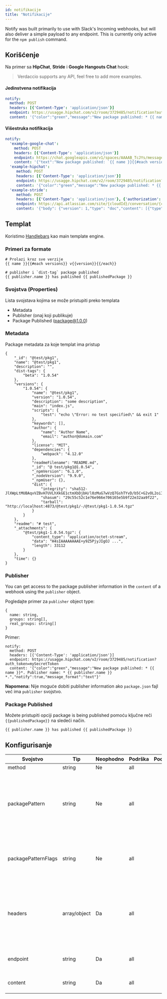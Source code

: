```yaml
---
id: notifikacije
title: "Notifikacije"
---
```


Notify was built primarily to use with Slack's Incoming webhooks, but will also deliver a simple payload to any endpoint. This is currently only active for the `npm publish` command.

## Korišćenje

Na primer sa **HipChat**, **Stride** i **Google Hangouts Chat** hook:

> Verdaccio supports any API, feel free to add more examples.

#### Jedinstvena notifikacija

```yaml
notify:
  method: POST
  headers: [{'Content-Type': 'application/json'}]
  endpoint: https://usagge.hipchat.com/v2/room/3729485/notification?auth_token=mySecretToken
  content: '{"color":"green","message":"New package published: * {{ name }}*","notify":true,"message_format":"text"}'
```

#### Višestruka notifikacija

```yaml
notify:
  'example-google-chat':
    method: POST
    headers: [{'Content-Type': 'application/json'}]
    endpoint: https://chat.googleapis.com/v1/spaces/AAAAB_TcJYs/messages?key=myKey&token=myToken
    content: '{"text":"New package published: `{{ name }}{{#each versions}} v{{version}}{{/each}}`"}'
  'example-hipchat':
     method: POST
     headers: [{'Content-Type': 'application/json'}]
     endpoint: https://usagge.hipchat.com/v2/room/3729485/notification?auth_token=mySecretToken
     content: '{"color":"green","message":"New package published: * {{ name }}*","notify":true,"message_format":"text"}'
  'example-stride':
     method: POST
     headers: [{'Content-Type': 'application/json'}, {'authorization': 'Bearer secretToken'}]
     endpoint: https://api.atlassian.com/site/{cloudId}/conversation/{conversationId}/message
     content: '{"body": {"version": 1,"type": "doc","content": [{"type": "paragraph","content": [{"type": "text","text": "New package published: * {{ name }}* Publisher name: * {{ publisher.name }}"}]}]}}'
```

## Templat

Koristimo [Handlebars](https://handlebarsjs.com/) kao main template engine.

### Primeri za formate

    # Prolazi kroz sve verzije
    {{ name }}{{#each versions}} v{{version}}{{/each}}
    
    # publisher i `dist-tag` package published
    {{ publisher.name }} has published {{ publishedPackage }}
    

### Svojstva (Properties)

Lista svojstava kojima se može pristupiti preko templata

* Metadata
* Publisher (onaj koji publikuje)
* Package Published (package@1.0.0)

### Metadata

Package metadata za koje templat ima pristup

    {
        "_id": "@test/pkg1",
        "name": "@test/pkg1",
        "description": "",
        "dist-tags": {
            "beta": "1.0.54"
        },
        "versions": {
            "1.0.54": {
                "name": "@test/pkg1",
                "version": "1.0.54",
                "description": "some description",
                "main": "index.js",
                "scripts": {
                    "test": "echo \"Error: no test specified\" && exit 1"
                },
                "keywords": [],
                "author": {
                    "name": "Author Name",
                    "email": "author@domain.com"
                },
                "license": "MIT",
                "dependencies": {
                    "webpack": "4.12.0"
                },
                "readmeFilename": "README.md",
                "_id": "@ test/pkg1@1.0.54",
                "_npmVersion": "6.1.0",
                "_nodeVersion": "9.9.0",
                "_npmUser": {},
                "dist": {
                    "integrity": "sha512-JlXWpLtMUBAqvVZBvH7UVLhXkGE1ctmXbDjbH/l0zMuG7wVzQ7GshTYvD/b5C+G2vOL2oiIS1RtayA/kKkTwKw==",
                    "shasum": "29c55c52c1e76e966e706165e5b9f22e32aa9f22",
                    "tarball": "http://localhost:4873/@test/pkg1/-/@test/pkg1-1.0.54.tgz"
                }
            }
        },
        "readme": "# test",
        "_attachments": {
            "@test/pkg1-1.0.54.tgz": {
                "content_type": "application/octet-stream",
                "data": "H4sIAAAAAAAAE+y9Z5PjyJIgOJ ...",
                "length": 33112
            }
        },
        "time": {}
    }
    

### Publisher

You can get access to the package publisher information in the `content` of a webhook using the `publisher` object.

Pogledajte primer za `publisher` object type:

    {
      name: string,
      groups: string[],
      real_groups: string[]
    }
    

Primer:

    notify:
      method: POST
      headers: [{'Content-Type': 'application/json'}]
      endpoint: https://usagge.hipchat.com/v2/room/3729485/notification?auth_token=mySecretToken
      content: '{"color":"green","message":"New package published: * {{ name }}*. Publisher name: * {{ publisher.name }} *.","notify":true,"message_format":"text"}'
    

**Napomena:** Nije moguće dobiti publisher information ako `package.json` fajl već ima `publisher` svojstvo.

### Package Published

Možete pristupiti opciji package is being published pomoću ključne reči `{{publishedPackage}}` na sledeći način.

    {{ publisher.name }} has published {{ publishedPackage }}
    

## Konfigurisanje

| Svojstvo            | Tip          | Neophodno | Podrška | Podrazumevano | Opis                                                                                           |
| ------------------- | ------------ | --------- | ------- | ------------- | ---------------------------------------------------------------------------------------------- |
| method              | string       | Ne        | all     |               | HTTP verb                                                                                      |
| packagePattern      | string       | Ne        | all     |               | Pokreni ovu notifikaciju ako se ime paketa podudara sa regularnim izrazom (regular expression) |
| packagePatternFlags | string       | Ne        | all     |               | Bilo koja zastavica (flags) koja će se koristiti sa regular expression                         |
| headers             | array/object | Da        | all     |               | Ako endpoint zahteva specific headers, podesite ih ovde kao array of key: value objects.       |
| endpoint            | string       | Da        | all     |               | podesite URL endpoint za ovaj poziv                                                            |
| content             | string       | Da        | all     |               | bilo koji [Handlebar](https://handlebarsjs.com/) expressions                                   |